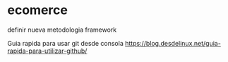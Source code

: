 # ecomerce 

definir nueva metodologia framework

Guia rapida para usar git desde consola
https://blog.desdelinux.net/guia-rapida-para-utilizar-github/